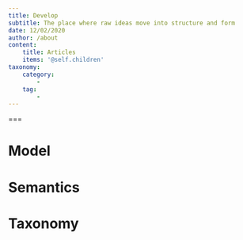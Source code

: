 ```yaml
---
title: Develop
subtitle: The place where raw ideas move into structure and form
date: 12/02/2020
author: /about
content:
    title: Articles
    items: '@self.children'
taxonomy:
    category: 
        - 
    tag: 
        - 
---
```




===

# Model

# Semantics

# Taxonomy


